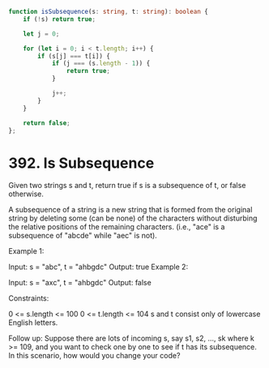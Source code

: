 ```ts
function isSubsequence(s: string, t: string): boolean {
    if (!s) return true;

    let j = 0;

    for (let i = 0; i < t.length; i++) {
        if (s[j] === t[i]) {
            if (j === (s.length - 1)) {
                return true;
            }

            j++;
        }
    }

    return false;
};
```

# 392. Is Subsequence

Given two strings s and t, return true if s is a subsequence of t, or false otherwise.

A subsequence of a string is a new string that is formed from the original string by deleting some (can be none) of the characters without disturbing the relative positions of the remaining characters. (i.e., "ace" is a subsequence of "abcde" while "aec" is not).

 

Example 1:

Input: s = "abc", t = "ahbgdc"
Output: true
Example 2:

Input: s = "axc", t = "ahbgdc"
Output: false
 

Constraints:

0 <= s.length <= 100
0 <= t.length <= 104
s and t consist only of lowercase English letters.
 

Follow up: Suppose there are lots of incoming s, say s1, s2, ..., sk where k >= 109, and you want to check one by one to see if t has its subsequence. In this scenario, how would you change your code?
